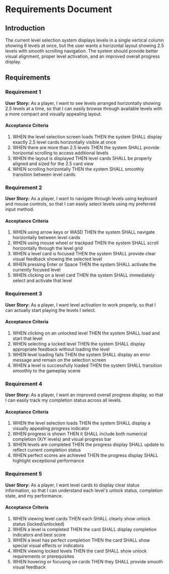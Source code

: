 # Requirements Document

## Introduction

The current level selection system displays levels in a single vertical column showing 6 levels at once, but the user wants a horizontal layout showing 2.5 levels with smooth scrolling navigation. The system should provide better visual alignment, proper level activation, and an improved overall progress display.

## Requirements

### Requirement 1

**User Story:** As a player, I want to see levels arranged horizontally showing 2.5 levels at a time, so that I can easily browse through available levels with a more compact and visually appealing layout.

#### Acceptance Criteria

1. WHEN the level selection screen loads THEN the system SHALL display exactly 2.5 level cards horizontally visible at once
2. WHEN there are more than 2.5 levels THEN the system SHALL provide horizontal scrolling to access additional levels
3. WHEN the layout is displayed THEN level cards SHALL be properly aligned and sized for the 2.5 card view
4. WHEN scrolling horizontally THEN the system SHALL smoothly transition between level cards

### Requirement 2

**User Story:** As a player, I want to navigate through levels using keyboard and mouse controls, so that I can easily select levels using my preferred input method.

#### Acceptance Criteria

1. WHEN using arrow keys or WASD THEN the system SHALL navigate horizontally between level cards
2. WHEN using mouse wheel or trackpad THEN the system SHALL scroll horizontally through the level grid
3. WHEN a level card is focused THEN the system SHALL provide clear visual feedback showing the selected level
4. WHEN pressing Enter or Space THEN the system SHALL activate the currently focused level
5. WHEN clicking on a level card THEN the system SHALL immediately select and activate that level

### Requirement 3

**User Story:** As a player, I want level activation to work properly, so that I can actually start playing the levels I select.

#### Acceptance Criteria

1. WHEN clicking on an unlocked level THEN the system SHALL load and start that level
2. WHEN selecting a locked level THEN the system SHALL display appropriate feedback without loading the level
3. WHEN level loading fails THEN the system SHALL display an error message and remain on the selection screen
4. WHEN a level is successfully loaded THEN the system SHALL transition smoothly to the gameplay scene

### Requirement 4

**User Story:** As a player, I want an improved overall progress display, so that I can easily track my completion status across all levels.

#### Acceptance Criteria

1. WHEN the level selection loads THEN the system SHALL display a visually appealing progress indicator
2. WHEN progress is shown THEN it SHALL include both numerical completion (X/Y levels) and visual progress bar
3. WHEN levels are completed THEN the progress display SHALL update to reflect current completion status
4. WHEN perfect scores are achieved THEN the progress display SHALL highlight exceptional performance

### Requirement 5

**User Story:** As a player, I want level cards to display clear status information, so that I can understand each level's unlock status, completion state, and my performance.

#### Acceptance Criteria

1. WHEN viewing level cards THEN each SHALL clearly show unlock status (locked/unlocked)
2. WHEN a level is completed THEN the card SHALL display completion indicators and best score
3. WHEN a level has perfect completion THEN the card SHALL show special visual effects or indicators
4. WHEN viewing locked levels THEN the card SHALL show unlock requirements or prerequisites
5. WHEN hovering or focusing on cards THEN they SHALL provide smooth visual feedback